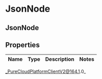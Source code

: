 # JsonNode

## JsonNode

## Properties

|Name | Type | Description | Notes|
|------------ | ------------- | ------------- | -------------|



_PureCloudPlatformClientV2@164.1.0_
